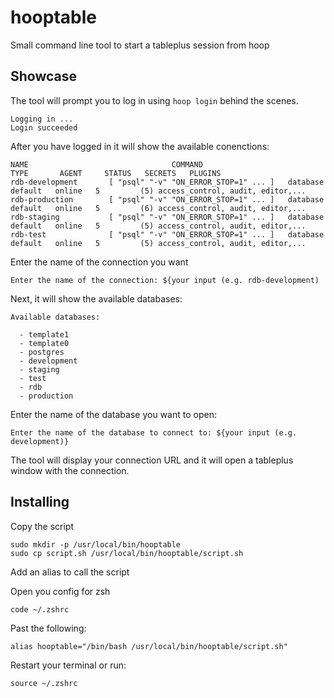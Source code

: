 # hooptable
Small command line tool to start a tableplus session from hoop

## Showcase

The tool will prompt you to log in using `hoop login` behind the scenes.


```text
Logging in ...
Login succeeded
```

After you have logged in it will show the available conenctions:

```text
NAME                                COMMAND                                 TYPE       AGENT     STATUS   SECRETS   PLUGINS                                 
rdb-development       [ "psql" "-v" "ON_ERROR_STOP=1" ... ]   database   default   online   5         (5) access_control, audit, editor,...   
rdb-production        [ "psql" "-v" "ON_ERROR_STOP=1" ... ]   database   default   online   5         (6) access_control, audit, editor,...   
rdb-staging           [ "psql" "-v" "ON_ERROR_STOP=1" ... ]   database   default   online   5         (5) access_control, audit, editor,...   
rdb-test              [ "psql" "-v" "ON_ERROR_STOP=1" ... ]   database   default   online   5         (5) access_control, audit, editor,...   
```

Enter the name of the connection you want

```text
Enter the name of the connection: ${your input (e.g. rdb-development)
```

Next, it will show the available databases:

```text
Available databases:

  - template1
  - template0
  - postgres
  - development
  - staging
  - test
  - rdb
  - production
```

Enter the name of the database you want to open:

```shell
Enter the name of the database to connect to: ${your input (e.g. development)}
```

The tool will display your connection URL and it will open a tableplus window with the connection.


## Installing

Copy the script

```shell
sudo mkdir -p /usr/local/bin/hooptable
sudo cp script.sh /usr/local/bin/hooptable/script.sh
```

Add an alias to call the script

Open you config for zsh
```shell
code ~/.zshrc
```

Past the following:
```shell
alias hooptable="/bin/bash /usr/local/bin/hooptable/script.sh"
```

Restart your terminal or run:

```shell
source ~/.zshrc
```
